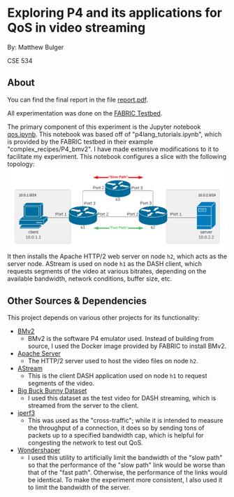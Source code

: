 # Exploring P4 and its applications for QoS in video streaming
By: Matthew Bulger

CSE 534

## About
You can find the final report in the file [report.pdf](report.pdf).

All experimentation was done on the [FABRIC Testbed](https://fabric-testbed.net/).

The primary component of this experiment is the Jupyter notebook [qos.ipynb](src/qos.ipynb). This notebook was based off of "p4lang_tutorials.ipynb", which is provided by the FABRIC testbed in their example "complex_recipes/P4_bmv2". I have made extensive modifications to it to facilitate my experiment. This notebook configures a slice with the following topology:
![](images/topology.png)
It then installs the Apache HTTP/2 web server on node `h2`, which acts as the server node. AStream is used on node `h1` as the DASH client, which requests segments of the video at various bitrates, depending on the available bandwidth, network conditions, buffer size, etc. 

## Other Sources & Dependencies
This project depends on various other projects for its functionality:

- [BMv2](https://github.com/p4lang/behavioral-model)
	- BMv2 is the software P4 emulator used. Instead of building from source, I used the Docker image provided by FABRIC to install BMv2.
- [Apache Server](https://httpd.apache.org/)
	- The HTTP/2 server used to host the video files on node `h2`.
- [AStream](https://github.com/pari685/AStream)
	- This is the client DASH application used on node `h1` to request segments of the video.
- [Big Buck Bunny Dataset](https://nyu.box.com/shared/static/d6btpwf5lqmkqh53b52ynhmfthh2qtby.tgz)
	- I used this dataset as the test video for DASH streaming, which is streamed from the server to the client.
- [iperf3](https://iperf.fr/iperf-download.php)
	- This was used as the "cross-traffic"; while it is intended to measure the throughput of a connection, it does so by sending tons of packets up to a specified bandwidth cap, which is helpful for congesting the network to test out QoS. 
- [Wondershaper](https://github.com/magnific0/wondershaper)
	- I used this utility to artificially limit the bandwidth of the "slow path" so that the performance of the "slow path" link would be worse than that of the "fast path". Otherwise, the performance of the links would be identical. To make the experiment more consistent, I also used it to limit the bandwidth of the server.

